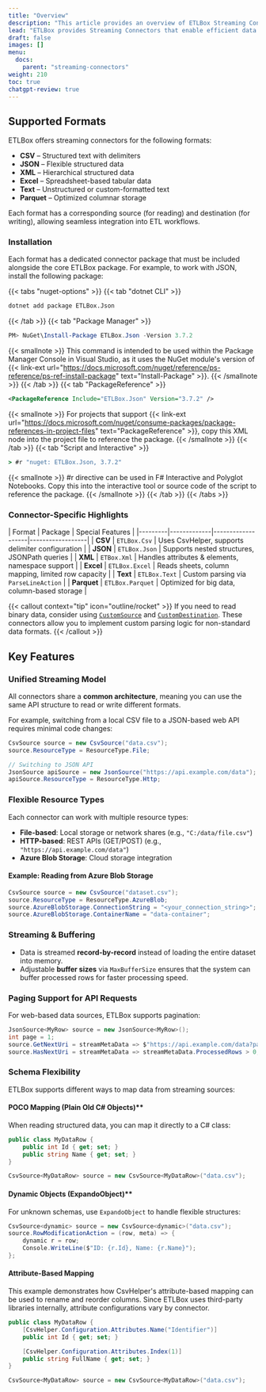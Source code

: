 ```yaml
---
title: "Overview"
description: "This article provides an overview of ETLBox Streaming Connectors, which allow seamless data integration from flat files, REST APIs, and cloud storage (Azure Blob). It introduces the supported formats (CSV, JSON, XML, Excel, Text, Parquet) and highlights the key capabilities of streaming connectors, including real-time processing, resource type flexibility, and seamless data transformations."
lead: "ETLBox provides Streaming Connectors that enable efficient data movement between files, web services, and cloud storage. These connectors allow you to read, process, and write various data formats, supporting both <b>ocal file storage</b> and <b>remote HTTP or cloud-based endpoints</b>."
draft: false
images: []
menu:
  docs:
    parent: "streaming-connectors"
weight: 210
toc: true
chatgpt-review: true
---
```


## Supported Formats

ETLBox offers streaming connectors for the following formats:

- **CSV** – Structured text with delimiters
- **JSON** – Flexible structured data
- **XML** – Hierarchical structured data
- **Excel** – Spreadsheet-based tabular data
- **Text** – Unstructured or custom-formatted text
- **Parquet** – Optimized columnar storage

Each format has a corresponding source (for reading) and destination (for writing), allowing seamless integration into ETL workflows.

### Installation

Each format has a dedicated connector package that must be included alongside the core ETLBox package. For example, to work with JSON, install the following package:

{{< tabs "nuget-options" >}}
{{< tab "dotnet CLI" >}}
```cmd
dotnet add package ETLBox.Json
```
{{< /tab >}}
{{< tab "Package Manager" >}}
```ps1
PM> NuGet\Install-Package ETLBox.Json -Version 3.7.2
```
{{< smallnote >}}
This command is intended to be used within the Package Manager Console in Visual Studio, as it uses the NuGet module's version of {{< link-ext url="https://docs.microsoft.com/nuget/reference/ps-reference/ps-ref-install-package" text="Install-Package" >}}.
{{< /smallnote >}}
{{< /tab >}}
{{< tab "PackageReference" >}}
```xml
<PackageReference Include="ETLBox.Json" Version="3.7.2" />
```
{{< smallnote >}}
For projects that support {{< link-ext url="https://docs.microsoft.com/nuget/consume-packages/package-references-in-project-files" text="PackageReference" >}}, copy this XML node into the project file to reference the package.
{{< /smallnote >}}
{{< /tab >}}
{{< tab "Script and Interactive" >}}
```cmd
> #r "nuget: ETLBox.Json, 3.7.2"
```
{{< smallnote >}}
#r directive can be used in F# Interactive and Polyglot Notebooks. Copy this into the interactive tool or source code of the script to reference the package.
{{< /smallnote >}}
{{< /tab >}}
{{< /tabs >}}


### Connector-Specific Highlights

| Format  | Package | Special Features |
|---------|-------------|-------------------|------------------|
| **CSV**  | `ETLBox.Csv` | Uses CsvHelper, supports delimiter configuration |
| **JSON** | `ETLBox.Json` | Supports nested structures, JSONPath queries |
| **XML**  | `ETBox.Xml` | Handles attributes & elements, namespace support |
| **Excel** | `ETLBox.Excel` | Reads sheets, column mapping, limited row capacity |
| **Text**  | `ETLBox.Text` | Custom parsing via `ParseLineAction` |
| **Parquet** | `ETLBox.Parquet` | Optimized for big data, column-based storage |

{{< callout context="tip" icon="outline/rocket" >}}
If you need to read binary data, consider using [`CustomSource`](/docs/specialized-connectors/custom) and [`CustomDestination`](/docs/specialized-connectors/custom). These connectors allow you to implement custom parsing logic for non-standard data formats.
{{< /callout >}}

## Key Features

### Unified Streaming Model

All connectors share a **common architecture**, meaning you can use the same API structure to read or write different formats.

For example, switching from a local CSV file to a JSON-based web API requires minimal code changes:

```csharp
CsvSource source = new CsvSource("data.csv");
source.ResourceType = ResourceType.File;

// Switching to JSON API
JsonSource apiSource = new JsonSource("https://api.example.com/data");
apiSource.ResourceType = ResourceType.Http;
```

### Flexible Resource Types

Each connector can work with multiple resource types:

- **File-based**: Local storage or network shares (e.g., `"C:/data/file.csv"`)
- **HTTP-based**: REST APIs (GET/POST) (e.g., `"https://api.example.com/data"`)
- **Azure Blob Storage**: Cloud storage integration

#### Example: Reading from Azure Blob Storage

```csharp
CsvSource source = new CsvSource("dataset.csv");
source.ResourceType = ResourceType.AzureBlob;
source.AzureBlobStorage.ConnectionString = "<your_connection_string>";
source.AzureBlobStorage.ContainerName = "data-container";
```

### Streaming & Buffering

- Data is streamed **record-by-record** instead of loading the entire dataset into memory.
- Adjustable **buffer sizes** via `MaxBufferSize` ensures that the system can buffer processed rows for faster processing speed.

### Paging Support for API Requests

For web-based data sources, ETLBox supports pagination:

```csharp
JsonSource<MyRow> source = new JsonSource<MyRow>();
int page = 1;
source.GetNextUri = streamMetaData => $"https://api.example.com/data?page={page++}";
source.HasNextUri = streamMetaData => streamMetaData.ProcessedRows > 0;
```

### Schema Flexibility

ETLBox supports different ways to map data from streaming sources:

#### POCO Mapping (Plain Old C# Objects)**

When reading structured data, you can map it directly to a C# class:

```csharp
public class MyDataRow {
    public int Id { get; set; }
    public string Name { get; set; }
}

CsvSource<MyDataRow> source = new CsvSource<MyDataRow>("data.csv");
```

#### Dynamic Objects (ExpandoObject)**

For unknown schemas, use `ExpandoObject` to handle flexible structures:

```csharp
CsvSource<dynamic> source = new CsvSource<dynamic>("data.csv");
source.RowModificationAction = (row, meta) => {
    dynamic r = row;
    Console.WriteLine($"ID: {r.Id}, Name: {r.Name}");
};
```

#### Attribute-Based Mapping

This example demonstrates how CsvHelper's attribute-based mapping can be used to rename and reorder columns. Since ETLBox uses third-party libraries internally, attribute configurations vary by connector.

```csharp
public class MyDataRow {
    [CsvHelper.Configuration.Attributes.Name("Identifier")]
    public int Id { get; set; }

    [CsvHelper.Configuration.Attributes.Index(1)]
    public string FullName { get; set; }
}

CsvSource<MyDataRow> source = new CsvSource<MyDataRow>("data.csv");
```

